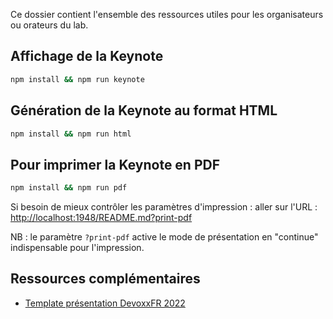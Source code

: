 Ce dossier contient l'ensemble des ressources utiles pour les organisateurs ou orateurs du lab.

## Affichage de la Keynote

```bash
npm install && npm run keynote
```

## Génération de la Keynote au format HTML

```bash
npm install && npm run html
```

## Pour imprimer la Keynote en PDF

```bash
npm install && npm run pdf
```

Si besoin de mieux contrôler les paramètres d'impression : aller sur l'URL :
[http://localhost:1948/README.md?print-pdf](http://localhost:1948/README.md?print-pdf)

NB : le paramètre `?print-pdf` active le mode de présentation en "continue" indispensable pour l'impression.

## Ressources complémentaires

* [Template présentation DevoxxFR 2022](https://github.com/quantixx/template-presentation)
